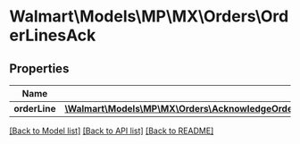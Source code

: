# Walmart\Models\MP\MX\Orders\OrderLinesAck

## Properties

Name | Type | Description | Notes
------------ | ------------- | ------------- | -------------
**orderLine** | [**\Walmart\Models\MP\MX\Orders\AcknowledgeOrdersRequestOrderAcknowledgeOrderLinesOrderLineInner[]**](AcknowledgeOrdersRequestOrderAcknowledgeOrderLinesOrderLineInner.md) |  | [optional]


[[Back to Model list]](./) [[Back to API list]](../../../../../README.md#supported-apis) [[Back to README]](../../../../../README.md)

